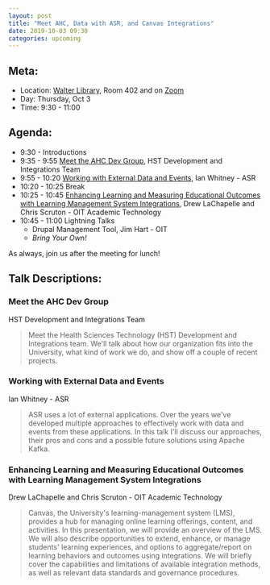 ```yaml
---
layout: post
title: "Meet AHC, Data with ASR, and Canvas Integrations"
date: 2019-10-03 09:30
categories: upcoming
---
```


## Meta:

- Location: [Walter Library](http://campusmaps.umn.edu/walter-library), Room 402 and on [Zoom](https://z.umn.edu/cpmstream)
- Day: Thursday, Oct 3
- Time: 9:30 - 11:00

## Agenda:

- 9:30 - Introductions
- 9:35 - 9:55 [Meet the AHC Dev Group](#meet-the-ahc-dev-group), HST Development and Integrations Team
- 9:55 - 10:20 [Working with External Data and Events](#working-with-external-data-and-events), Ian Whitney - ASR
- 10:20 - 10:25 Break
- 10:25 - 10:45 [Enhancing Learning and Measuring Educational Outcomes with Learning Management System Integrations](#enhancing-learning-and-measuring-educational-outcomes-with-learning-management-system-integrations), Drew LaChapelle and Chris Scruton - OIT Academic Technology
- 10:45 - 11:00 Lightning Talks
  - Drupal Management Tool, Jim Hart - OIT
  - _Bring Your Own!_

As always, join us after the meeting for lunch!

## Talk Descriptions:

### Meet the AHC Dev Group
HST Development and Integrations Team

> Meet the Health Sciences Technology (HST) Development and Integrations team. We'll talk about how our organization fits into the University, what kind of work we do, and show off a couple of recent projects.

### Working with External Data and Events
Ian Whitney - ASR

> ASR uses a lot of external applications. Over the years we've developed multiple approaches to effectively work with data and events from these applications. In this talk I'll discuss our approaches, their pros and cons and a possible future solutions using Apache Kafka.

### Enhancing Learning and Measuring Educational Outcomes with Learning Management System Integrations
Drew LaChapelle and Chris Scruton - OIT Academic Technology

> Canvas, the University's learning-management system (LMS), provides a hub for managing online learning offerings, content, and activities. In this presentation, we will provide an overview of the LMS. We will also describe opportunities to extend, enhance, or manage students' learning experiences, and options to aggregate/report on learning behaviors and outcomes using integrations. We will briefly cover the capabilities and limitations of available integration methods, as well as relevant data standards and governance procedures.
